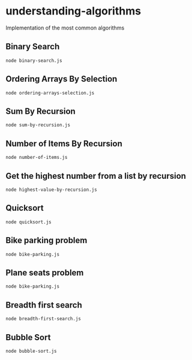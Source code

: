 # understanding-algorithms
Implementation of the most common algorithms

## Binary Search

`` node binary-search.js ``

## Ordering Arrays By Selection

`` node ordering-arrays-selection.js ``

## Sum By Recursion

`` node sum-by-recursion.js ``

## Number of Items By Recursion

`` node number-of-items.js ``

## Get the highest number from a list by recursion

`` node highest-value-by-recursion.js ``

## Quicksort

`` node quicksort.js ``

## Bike parking problem

`` node bike-parking.js ``

## Plane seats problem

`` node bike-parking.js ``

## Breadth first search

`` node breadth-first-search.js ``

## Bubble Sort

`` node bubble-sort.js ``
